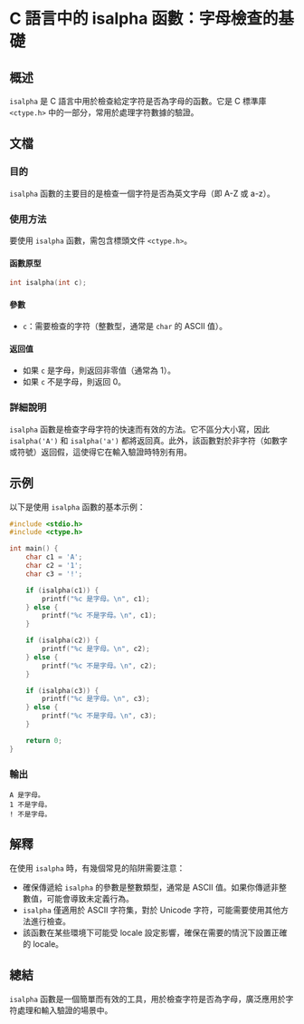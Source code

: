 <!--
Meta Description: # C 語言中的 isalpha 函數：字母檢查的基礎 ## 概述 `isalpha` 是 C 語言中用於檢查給定字符是否為字母的函數。它是 C 標準庫 `<ctype.h>` 中的一部分，常用於處理字符數據的驗證。 ## 文檔 ### 目的 `isalpha` 函數的主要目的是檢查一個字符是否為英...
Meta Keywords: isalpha, 不是字母, printf, 是字母, char
-->

# C 語言中的 isalpha 函數：字母檢查的基礎

## 概述
`isalpha` 是 C 語言中用於檢查給定字符是否為字母的函數。它是 C 標準庫 `<ctype.h>` 中的一部分，常用於處理字符數據的驗證。

## 文檔
### 目的
`isalpha` 函數的主要目的是檢查一個字符是否為英文字母（即 A-Z 或 a-z）。

### 使用方法
要使用 `isalpha` 函數，需包含標頭文件 `<ctype.h>`。

#### 函數原型
```c
int isalpha(int c);
```

#### 參數
- `c`：需要檢查的字符（整數型，通常是 `char` 的 ASCII 值）。

#### 返回值
- 如果 `c` 是字母，則返回非零值（通常為 1）。
- 如果 `c` 不是字母，則返回 0。

### 詳細說明
`isalpha` 函數是檢查字母字符的快速而有效的方法。它不區分大小寫，因此 `isalpha('A')` 和 `isalpha('a')` 都將返回真。此外，該函數對於非字符（如數字或符號）返回假，這使得它在輸入驗證時特別有用。

## 示例
以下是使用 `isalpha` 函數的基本示例：

```c
#include <stdio.h>
#include <ctype.h>

int main() {
    char c1 = 'A';
    char c2 = '1';
    char c3 = '!';

    if (isalpha(c1)) {
        printf("%c 是字母。\n", c1);
    } else {
        printf("%c 不是字母。\n", c1);
    }

    if (isalpha(c2)) {
        printf("%c 是字母。\n", c2);
    } else {
        printf("%c 不是字母。\n", c2);
    }

    if (isalpha(c3)) {
        printf("%c 是字母。\n", c3);
    } else {
        printf("%c 不是字母。\n", c3);
    }

    return 0;
}
```

### 輸出
```
A 是字母。
1 不是字母。
! 不是字母。
```

## 解釋
在使用 `isalpha` 時，有幾個常見的陷阱需要注意：
- 確保傳遞給 `isalpha` 的參數是整數類型，通常是 ASCII 值。如果你傳遞非整數值，可能會導致未定義行為。
- `isalpha` 僅適用於 ASCII 字符集，對於 Unicode 字符，可能需要使用其他方法進行檢查。
- 該函數在某些環境下可能受 locale 設定影響，確保在需要的情況下設置正確的 locale。

## 總結
`isalpha` 函數是一個簡單而有效的工具，用於檢查字符是否為字母，廣泛應用於字符處理和輸入驗證的場景中。